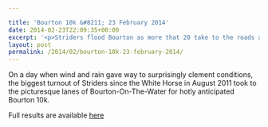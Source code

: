 ```yaml
---

title: 'Bourton 10k &#8211; 23 February 2014'
date: 2014-02-23T22:09:35+00:00
excerpt: '<p>Striders flood Bourton as more that 20 take to the roads alongside the Windrush.</p>'
layout: post
permalink: /2014/02/bourton-10k-23-february-2014/
---
```

On a day when wind and rain gave way to surprisingly clement conditions, the biggest turnout of Striders since the White Horse in August 2011 took to the picturesque lanes of Bourton-On-The-Water for hotly anticipated Bourton 10k.

Full results are available <a href="http://www.racetecresults.com/Results.aspx?CId=16421&RId=2000" target="_blank" rel="nofollow">here</a></p>